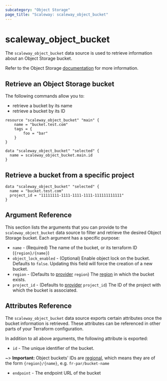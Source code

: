 ```yaml
---
subcategory: "Object Storage"
page_title: "Scaleway: scaleway_object_bucket"
---
```


# scaleway_object_bucket

The `scaleway_object_bucket` data source is used to retrieve information about an Object Storage bucket.

Refer to the Object Storage [documentation](https://www.scaleway.com/en/docs/object-storage/how-to/create-a-bucket/) for more information.

## Retrieve an Object Storage bucket

The following commands allow you to:

- retrieve a bucket by its name
- retrieve a bucket by its ID

```hcl
resource "scaleway_object_bucket" "main" {
    name = "bucket.test.com"
    tags = {
        foo = "bar"
    }
}

data "scaleway_object_bucket" "selected" {
  name = scaleway_object_bucket.main.id
}
```

## Retrieve a bucket from a specific project

```hcl
data "scaleway_object_bucket" "selected" {
  name = "bucket.test.com"
  project_id = "11111111-1111-1111-1111-111111111111"
}
```

## Argument Reference

This section lists the arguments that you can provide to the `scaleway_object_bucket` data source to filter and retrieve the desired Object Storage bucket. Each argument has a specific purpose:

- `name` - (Required) The name of the bucket, or its terraform ID (`{region}/{name}`)
- `object_lock_enabled` - (Optional) Enable object lock on the bucket. Defaults to `false`. Updating this field will force the creation of a new bucket.
- `region` - (Defaults to [provider](../index.md#region) `region`) The [region](../guides/regions_and_zones.md#zones) in which the bucket exists.
- `project_id` - (Defaults to [provider](../index.md#project_id) `project_id`) The ID of the project with which the bucket is associated.


## Attributes Reference

The `scaleway_object_bucket` data source exports certain attributes once the bucket information is retrieved. These attributes can be referenced in other parts of your Terraform configuration.

In addition to all above arguments, the following attribute is exported:

* `id` - The unique identifier of the bucket.

~> **Important:** Object buckets' IDs are [regional](../guides/regions_and_zones.md#resource-ids), which means they are of the form `{region}/{name}`, e.g. `fr-par/bucket-name`

* `endpoint` - The endpoint URL of the bucket